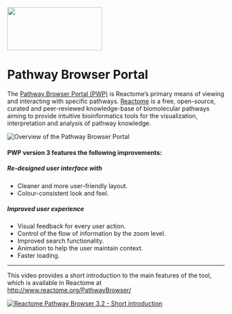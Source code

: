 <img src=https://cloud.githubusercontent.com/assets/6883670/22938783/bbef4474-f2d4-11e6-92a5-07c1a6964491.png width=220 height=100 />

# Pathway Browser Portal
The [Pathway Browser Portal (PWP)](https://reactome.org/PathwayBrowser/) is Reactome’s primary means of viewing and interacting with specific pathways. 
[Reactome](https://reactome.org/) is a free, open-source, curated and peer-reviewed knowledge-base of biomolecular pathways 
aiming to provide intuitive bioinformatics tools for the visualization, interpretation and analysis of pathway knowledge.

![Overview of the Pathway Browser Portal](https://cloud.githubusercontent.com/assets/6883670/24961595/38ee9c02-1f91-11e7-8fe7-999185cb7b70.png)

#### PWP version 3 features the following improvements:

##### Re-designed user interface with
* Cleaner and more user-friendly layout. 
* Colour-consistent look and feel.

##### Improved user experience
* Visual feedback for every user action.
* Control of the flow of information by the zoom level.
* Improved search functionality.
* Animation to help the user maintain context.
* Faster loading.

----
This video provides a short introduction to the main features of the tool, which is available in Reactome at http://www.reactome.org/PathwayBrowser/

[![Reactome Pathway Browser 3.2 - Short introduction](http://img.youtube.com/vi/-skixrvI4nU/0.jpg)](https://youtu.be/-skixrvI4nU "Reactome Pathway Browser 3.2 - Short introduction")
